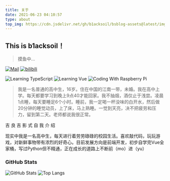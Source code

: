 ```yaml
---
title: 关于
date: 2021-06-23 04:10:57
type: about
top_img: https://cdn.jsdelivr.net/gh/b1acksoil/bsblog-assets@latest/img/about.jpg
---
```


## This is b1acksoil！
> 摸鱼中...

[![Mail](https://img.shields.io/badge/Mail-bs@blacksoil.top-grey?labelColor=E95A4E&color=CE4F45&style=for-the-badge&logo=gmail&logoColor=white)](mailto:bs@blacksoil.top)
[![bilibili](https://img.shields.io/badge/bilibili-b1acksoil-grey?labelColor=00A1D6&color=008EBD&style=for-the-badge&logo=bilibili&logoColor=white)](https://space.bilibili.com/33268404)

![Learning TypeScript](https://img.shields.io/badge/Learning-TypeScript-3178C6?style=flat-square&logo=typescript&logoColor=white)
![Learning Vue](https://img.shields.io/badge/Learning-Vue-4FC08D?style=flat-square&logo=vuedotjs&logoColor=white)
![Coding With Raspberry Pi](https://img.shields.io/badge/Coding_With-Raspberry_Pi_4B-A22846?style=flat-square&logo=raspberrypi&logoColor=white)

> 我是一名普通的高中生，16岁。住在中国的江南一带，未婚。我在高中上学。每天都要学习到晚上9点40才能回家。我不抽烟，酒仅止于浅尝。凌晨1点睡，每天要睡足6个小时。睡前，我一定喝一杯没味的白开水，然后做20分钟的睡觉动员，上了床，马上熟睡。一觉到天亮，决不把疲劳和压力，留到第二天。老师都说我很正常。

吉 良 吉 影 式 自 我 介 绍

现实中我是一名高中生，每天进行着劳劳碌碌的校园生活。喜欢敲代码，玩玩游戏，对新鲜事物带有浓烈的好奇心。目前发展方向是前端开发，初步自学完Vue全家桶，写过Python但不精通，正在成长的道路上不断前（mo）进（yu）

### GitHub Stats

![GitHub Stats](https://github-readme-stats.vercel.app/api?username=b1acksoil&theme=react&hide_border=true)
![Top Langs](https://github-readme-stats.vercel.app/api/top-langs/?username=b1acksoil&layout=compact&hide=html,css,scss&theme=react&hide_border=true)

